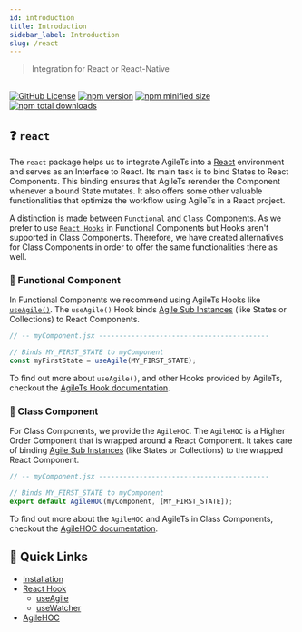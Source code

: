 ```yaml
---
id: introduction
title: Introduction
sidebar_label: Introduction
slug: /react
---
```


> Integration for React or React-Native

 <br />

 <a href="https://github.com/agile-ts/agile">
  <img src="https://img.shields.io/github/license/agile-ts/agile.svg?label=license&style=flat&colorA=293140&colorB=4a4872" alt="GitHub License"/></a>
<a href="https://npm.im/@agile-ts/react">
  <img src="https://img.shields.io/npm/v/@agile-ts/react.svg?label=npm&style=flat&colorA=293140&colorB=4a4872" alt="npm version"/></a>
<a href="https://npm.im/@agile-ts/react">
  <img src="https://img.shields.io/bundlephobia/min/@agile-ts/react.svg?label=minified%20size&style=flat&colorA=293140&colorB=4a4872" alt="npm minified size"/></a>
<a href="https://npm.im/@agile-ts/react">
  <img src="https://img.shields.io/npm/dt/@agile-ts/react.svg?label=downloads&style=flat&colorA=293140&colorB=4a4872" alt="npm total downloads"/></a>

## ❓ `react`

The `react` package helps us to integrate AgileTs into a [React](https://reactjs.org/) environment
and serves as an Interface to React.
Its main task is to bind States to React Components.
This binding ensures that AgileTs rerender the Component whenever a bound State mutates.
It also offers some other valuable functionalities that optimize the workflow using AgileTs in a React project.

A distinction is made between `Functional` and `Class` Components.
As we prefer to use [`React Hooks`](https://reactjs.org/docs/hooks-intro.html) in Functional Components
but Hooks aren't supported in Class Components.
Therefore, we have created alternatives for Class Components in order to offer the same functionalities there as well.

### 🐆 Functional Component

In Functional Components we recommend using AgileTs Hooks like [`useAgile()`](./features/Hooks.md#useagile).
The `useAgile()` Hook binds [Agile Sub Instances](../../main/Introduction.md#agile-sub-instance) (like States or Collections) to React Components.
```ts
// -- myComponent.jsx ------------------------------------------

// Binds MY_FIRST_STATE to myComponent
const myFirstState = useAgile(MY_FIRST_STATE);
```
To find out more about `useAgile()`, and other Hooks provided by AgileTs,
checkout the [AgileTs Hook documentation](./features/Hooks.md).

### 🦖 Class Component

For Class Components, we provide the `AgileHOC`.
The `AgileHOC` is a Higher Order Component that is wrapped around a React Component.
It takes care of binding [Agile Sub Instances](../../main/Introduction.md#agile-sub-instance) (like States or Collections) to the wrapped React Component.
```ts
// -- myComponent.jsx ------------------------------------------

// Binds MY_FIRST_STATE to myComponent
export default AgileHOC(myComponent, [MY_FIRST_STATE]);
```
To find out more about the `AgileHOC` and AgileTs in Class Components,
checkout the [AgileHOC documentation](./features/AgileHoc.md).

## 🚀 Quick Links
- [Installation](./Installation.md)
- [React Hook](./features/Hooks.md)
  - [useAgile](./features/Hooks.md#useagile)
  - [useWatcher](./features/Hooks.md#usewatcher)
- [AgileHOC](./features/AgileHoc.md)